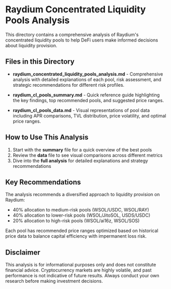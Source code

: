 # Raydium Concentrated Liquidity Pools Analysis

This directory contains a comprehensive analysis of Raydium's concentrated liquidity pools to help DeFi users make informed decisions about liquidity provision.

## Files in this Directory

- **raydium_concentrated_liquidity_pools_analysis.md** - Comprehensive analysis with detailed explanations of each pool, risk assessment, and strategic recommendations for different risk profiles.

- **raydium_cl_pools_summary.md** - Quick reference guide highlighting the key findings, top recommended pools, and suggested price ranges.

- **raydium_cl_pools_data.md** - Visual representations of pool data including APR comparisons, TVL distribution, price volatility, and optimal price ranges.

## How to Use This Analysis

1. Start with the **summary** file for a quick overview of the best pools
2. Review the **data** file to see visual comparisons across different metrics
3. Dive into the **full analysis** for detailed explanations and strategy recommendations

## Key Recommendations

The analysis recommends a diversified approach to liquidity provision on Raydium:

- 40% allocation to medium-risk pools (WSOL/USDC, WSOL/RAY)
- 40% allocation to lower-risk pools (WSOL/JitoSOL, USDS/USDC)
- 20% allocation to high-risk pools (WSOL/ai16z, WSOL/SOS)

Each pool has recommended price ranges optimized based on historical price data to balance capital efficiency with impermanent loss risk.

## Disclaimer

This analysis is for informational purposes only and does not constitute financial advice. Cryptocurrency markets are highly volatile, and past performance is not indicative of future results. Always conduct your own research before making investment decisions.
